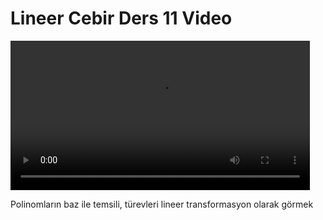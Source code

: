 # Lineer Cebir Ders 11 Video

<video width="95%" controls>
    <source src="https://drive.google.com/uc?export=view&id=1CAaGAjIZ9fDKhmJAB8nFfyagf5hyBSAI" type='video/mp4'>
</video>

Polinomların baz ile temsili, türevleri lineer transformasyon olarak görmek
